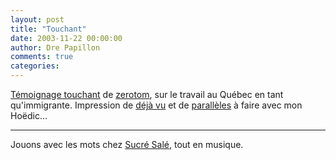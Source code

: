 ```yaml
---
layout: post
title: "Touchant"
date: 2003-11-22 00:00:00
author: Dre Papillon
comments: true
categories: 
---
```



[Témoignage touchant](http://66.46.177.46/zerotom/archives/006416.php) de [zerotom](http://www.zerotom.net/), sur le travail au Québec en tant qu'immigrante.  Impression de [déjà vu](http://ebb.monblogue.com/2003/11/10) et de [parallèles](http://hoedic.ouvaton.org/blog121.html) à faire avec mon Hoëdic...

***

Jouons avec les mots chez [Sucré Salé](http://sweetsugar.free.fr/blog/archives/2003_11_16_sugar_archive.php#106954812954914460), tout en musique.